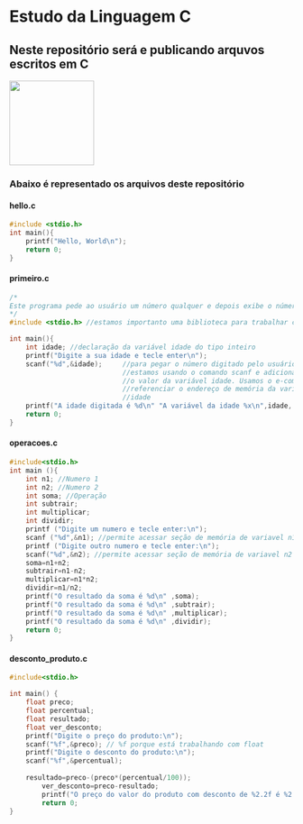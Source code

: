 # Estudo da Linguagem C
## Neste repositório será e publicando arquvos escritos em C
<img src="https://lh3.googleusercontent.com/proxy/FbO7zfRSdURCyVNZ09T2i2_BzFXoD5MPjEyJnb7EwlkAY_sxXq5Aa2GCRbZPNeADLxWjDxv1lwRSkVuld_kZXf1UVS0FQeCCdXBiG_eO9hm_2wjzmP0Q1Ca80V3Z" height="150" width="150">

### Abaixo é representado os arquivos deste repositório

#### hello.c

```c
#include <stdio.h>
int main(){
    printf("Hello, World\n");
    return 0;
}
```

#### primeiro.c

```c
/*
Este programa pede ao usuário um número qualquer e depois exibe o número na tela
*/
#include <stdio.h> //estamos importanto uma biblioteca para trabalhar com entrada e saida de dados

int main(){
    int idade; //declaração da variável idade do tipo inteiro
    printf("Digite a sua idade e tecle enter\n");
    scanf("%d",&idade);     //para pegar o número digitado pelo usuário
                            //estamos usando o comando scanf e adicionando
                            //o valor da variável idade. Usamos o e-comercial para
                            //referenciar o endereço de memória da variavel
                            //idade
    printf("A idade digitada é %d\n" "A variável da idade %x\n",idade, &idade);
    return 0;
}
```

#### operacoes.c

```c
#include<stdio.h>
int main (){
    int n1; //Numero 1
    int n2; //Numero 2
    int soma; //Operação
    int subtrair;
    int multiplicar;
    int dividir;
    printf ("Digite um numero e tecle enter:\n");
    scanf ("%d",&n1); //permite acessar seção de memória de variavel n1
    printf ("Digite outro numero e tecle enter:\n");
    scanf("%d",&n2); //permite acessar seção de memória de variavel n2
    soma=n1+n2;
    subtrair=n1-n2;
    multiplicar=n1*n2;
    dividir=n1/n2;
    printf("O resultado da soma é %d\n" ,soma);
    printf("O resultado da soma é %d\n" ,subtrair);
    printf("O resultado da soma é %d\n" ,multiplicar);
    printf("O resultado da soma é %d\n" ,dividir);
    return 0;
}
```

#### desconto_produto.c

```c
#include<stdio.h>

int main() {
    float preco;
    float percentual;
    float resultado;
    float ver_desconto;
    printf("Digite o preço do produto:\n");
    scanf("%f",&preco); // %f porque está trabalhando com float
    printf("Digite o desconto do produto:\n");
    scanf("%f",&percentual);
    
    resultado=preco-(preco*(percentual/100));
        ver_desconto=preco-resultado;
        printf("O preço do valor do produto com desconto de %2.2f é %2.2f\n",ver_desconto,resultado);
        return 0;
}
```